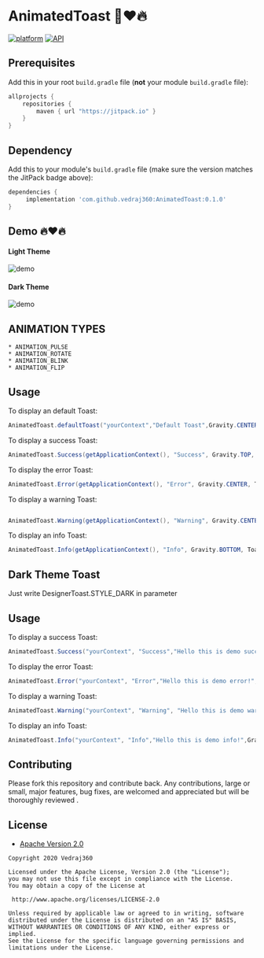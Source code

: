 # AnimatedToast 🤩❤️🔥 
[![platform](https://img.shields.io/badge/platform-Android-green.svg)](https://www.android.com)
[![API](https://img.shields.io/badge/API-17%2B-brightgreen.svg?style=plastic)](https://android-arsenal.com/api?level=17)

## Prerequisites

Add this in your root `build.gradle` file (**not** your module `build.gradle` file):

```gradle
allprojects {
	repositories {
		maven { url "https://jitpack.io" }
	}
}
```

## Dependency

Add this to your module's `build.gradle` file (make sure the version matches the JitPack badge above):

```gradle
dependencies {
	 implementation 'com.github.vedraj360:AnimatedToast:0.1.0'
}
```


## Demo 🔥❤️🔥 
#### Light Theme

![demo](https://github.com/vedraj360/AnimatedToast/blob/master/demo/light.gif)


#### Dark Theme

![demo](https://github.com/vedraj360/AnimatedToast/blob/master/demo/dark.gif)


## ANIMATION TYPES

```
* ANIMATION_PULSE
* ANIMATION_ROTATE
* ANIMATION_BLINK
* ANIMATION_FLIP
```


## Usage
To display an default Toast:

``` java
AnimatedToast.defaultToast("yourContext","Default Toast",Gravity.CENTER,Toast.LENGTH_SHORT,AnimatedToast.ANIMATION_ROTATE);

```
To display a success Toast:

``` java
AnimatedToast.Success(getApplicationContext(), "Success", Gravity.TOP, Toast.LENGTH_SHORT, AnimatedToast.ANIMATION_ROTATE);
```
To display the error Toast:

``` java
AnimatedToast.Error(getApplicationContext(), "Error", Gravity.CENTER, Toast.LENGTH_SHORT, AnimatedToast.ANIMATION_BLINK);

```

To display a warning Toast:

``` java

AnimatedToast.Warning(getApplicationContext(), "Warning", Gravity.CENTER, Toast.LENGTH_SHORT, AnimatedToast.ANIMATION_PULSE);

```

To display an info Toast:

``` java
AnimatedToast.Info(getApplicationContext(), "Info", Gravity.BOTTOM, Toast.LENGTH_SHORT, AnimatedToast.ANIMATION_FLIP);
```



## Dark Theme Toast

Just write DesignerToast.STYLE_DARK in parameter


## Usage

To display a success Toast:

``` java
AnimatedToast.Success("yourContext", "Success","Hello this is demo success!",Gravity.CENTER, Toast.LENGTH_SHORT,AnimatedToast.STYLE_DARK, AnimatedToast.ANIMATION_ROTATE);
```
To display the error Toast:

``` java
AnimatedToast.Error("yourContext", "Error","Hello this is demo error!",Gravity.CENTER, Toast.LENGTH_SHORT,AnimatedToast.STYLE_DARK,AnimatedToast.ANIMATION_BLINK);
```

To display a warning Toast:

``` java
AnimatedToast.Warning("yourContext", "Warning", "Hello this is demo warning!",Gravity.CENTER, Toast.LENGTH_SHORT,AnimatedToast.STYLE_DARK, AnimatedToast.ANIMATION_FLIP);
```

To display an info Toast:

``` java
AnimatedToast.Info("yourContext", "Info","Hello this is demo info!",Gravity.CENTER, Toast.LENGTH_SHORT,AnimatedToast.STYLE_DARK,AnimatedToast.ANIMATION_PULSE);
```



## Contributing
Please fork this repository and contribute back.
Any contributions, large or small, major features, bug fixes, are welcomed and appreciated
but will be thoroughly reviewed .

## License

* [Apache Version 2.0](http://www.apache.org/licenses/LICENSE-2.0.html)

```
Copyright 2020 Vedraj360

Licensed under the Apache License, Version 2.0 (the "License");
you may not use this file except in compliance with the License.
You may obtain a copy of the License at

 http://www.apache.org/licenses/LICENSE-2.0

Unless required by applicable law or agreed to in writing, software
distributed under the License is distributed on an "AS IS" BASIS,
WITHOUT WARRANTIES OR CONDITIONS OF ANY KIND, either express or implied.
See the License for the specific language governing permissions and
limitations under the License.
